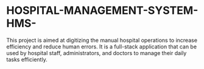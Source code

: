 # HOSPITAL-MANAGEMENT-SYSTEM-HMS-
This project is aimed at digitizing the manual hospital operations to increase efficiency and reduce human errors. It is a full-stack application that can be used by hospital staff, administrators, and doctors to manage their daily tasks efficiently.
